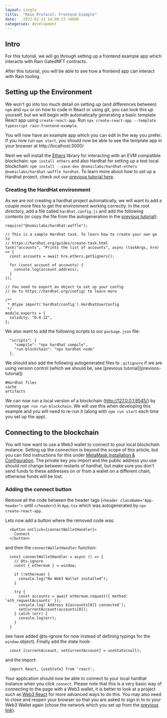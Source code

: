 ```yaml
---
layout: single
title:  "Rain Protocol: Frontend Example"
date:   2022-02-21 14:00:23 +0000
categories: development
---
```


## Intro

For this tutorial, we will go through setting up a frontend example app which interacts with Rain GatedNFT contracts.

After this tutorial, you will be able to see how a frontend app can interact with Rain tooling.

## Setting up the Environment

We won't go into too much detail on setting up (and differences between) `npm` and `npx` or on how to code in React or using git, you can look this up yourself, but we will begin with automatically generating a basic template React app using `create-react-app`. Run `npx create-react-app --template typescript rain-frontend-example`. 

You will now have an example app which you can edit in the way you prefer. If you now run `npm start`, you should now be able to see the template app in your browser at http://localhost:3000/

Next we will install the [Ethers][ethers] library for interacting with an EVM compatible blockchain: `npm install ethers` and also Hardhat for setting up a test local blockchain: `npm install --save-dev @nomiclabs/hardhat-ethers @nomiclabs/hardhat-waffle hardhat`. To learn more about how to set up a Hardhat project, check out our [previous tutorial here][previous-tutorial].

### Creating the HardHat environment

As we are not creating a hardhat project automatically, we will want to add a couple more files to get the environment working correctly. In the root directory, add a file called `hardhat.config.js` and add the following contents (or copy the file from the autogeneration in the [previous tutorial][previous-tutorial]):

```
require("@nomiclabs/hardhat-waffle");

// This is a sample Hardhat task. To learn how to create your own go to
// https://hardhat.org/guides/create-task.html
task("accounts", "Prints the list of accounts", async (taskArgs, hre) => {
  const accounts = await hre.ethers.getSigners();

  for (const account of accounts) {
    console.log(account.address);
  }
});

// You need to export an object to set up your config
// Go to https://hardhat.org/config/ to learn more

/**
 * @type import('hardhat/config').HardhatUserConfig
 */
module.exports = {
  solidity: "0.8.12",
};
```

We also want to add the following scripts to our `package.json` file:

```
  "scripts": {
    "compile": "npx hardhat compile",
    "run-blockchain": "npx hardhat node"
  },
```

We should also add the following autogenerated files to `.gitignore` if we are using version control (which we should be, see [previous tutorial][previoos-tutorial])

```
#Hardhat files
cache
artifacts
```

We can now run a local version of a blockchain (http://127.0.0.1:8545/) by running `npm run run-blockchain`. We will use this when developing this example and you will need to re-run it (along with `npm run start` each time you set up the app).

## Connecting to the blockchain

You will now want to use a Web3 wallet to connect to your local blockchain instance. Setting up the connection is beyond the scope of this article, but you can find instructions for this under [MetaMask Installation & Configuration][web3-connect]. The private key you import and the public address you use should not change between restarts of hardhat, but make sure you don't send funds to these addresses on or from a wallet on a different chain, otherwise funds will be lost. 

### Adding the connect button

Remove all the code between the header tags (`<header className="App-header">` until `</header>`) in `App.tsx` which was autogenerated by `npx create-react-app`. 

Lets now add a button where the removed code was:

```
  <button onClick={connectWalletHandler}>
    Connect
  </button>
```

and then the `connectWalletHandler` function:

```
  const connectWalletHandler = async () => {
    // @ts-ignore
    const { ethereum } = window;

    if (!ethereum) {
      console.log("No Web3 Wallet installed");
    }

    try {
      const accounts = await ethereum.request({ method: 'eth_requestAccounts' });
      console.log(`Address ${accounts[0]} connected`);
      setCurrentAccount(accounts[0]);
    } catch (err) {
      console.log(err);
    }
  }
```

(we have added @ts-ignore for now instead of defining typings for the `window` object). Finally add the state hook:

```
  const [currentAccount, setCurrentAccount] = useState(null);
```

and the import:

```
  import React, {useState} from 'react';
```

Your application should now be able to connect to your local hardhat instance when you click `connect`. Please note that this is a very basic way of connecting to the page with a Web3 wallet, it is better to look at a project such as [Web3 React][web3-react] for more advanced ways to do this. You may also need to close and reopen your browser so that you are asked to sign in to to your Web3 Wallet again (chose the network which you set up from the [previous link][web3-connect]).


[//]: # (todo does hardhat work with regular ethers?)
[//]: # (todo what is the best way to get the abi in or are we using typechain)
[//]: # (todo does josh use own connect button or a library?)

[discord]: https://discord.gg/dzYS3JSwDP
[ethers]: https://docs.ethers.io/
[hardhat]: https://hardhat.org/getting-started/

[//]: # (todo link here)
[previous-tutorial]: https://blog.rainprotocol.xyz
[web3-connect]: https://www.web3.university/article/how-to-build-a-react-dapp-with-hardhat-and-metamask
[web3-react]: https://github.com/NoahZinsmeister/web3-react
